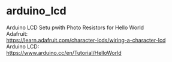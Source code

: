 # arduino_lcd

Arduino LCD Setu pwith Photo Resistors for Hello World   <br />
Adafruit:   <br />
https://learn.adafruit.com/character-lcds/wiring-a-character-lcd <br />
Arduino LCD:   <br />
https://www.arduino.cc/en/Tutorial/HelloWorld  <br />


